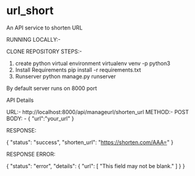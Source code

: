 # url_short
An API service to shorten URL


RUNNING LOCALLY:-

CLONE REPOSITORY
STEPS:-
1. create python virtual environment
    virtualenv venv -p python3
2. Install Requirements
    pip install -r requirements.txt
3. Runserver
    python manage.py runserver

By default server runs on 8000 port

API Details

URL:- http://localhost:8000/api/manageurl/shorten_url
METHOD:- POST
BODY: - {
    "url":"your_url"
}

RESPONSE:

{
    "status": "success",
    "shorten_url": "https://shorten.com/AAA="
}

RESPONSE ERROR:

{
    "status": "error",
    "details": {
        "url": [
            "This field may not be blank."
        ]
    }
}
